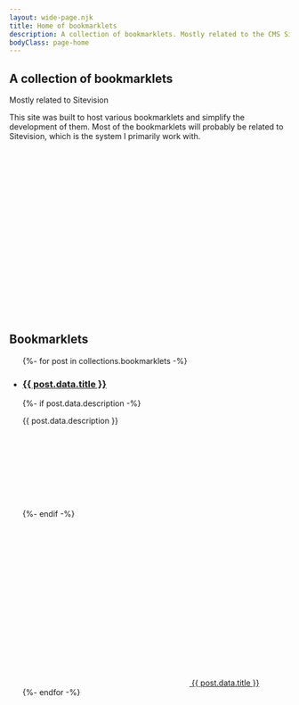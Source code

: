 ```yaml
---
layout: wide-page.njk
title: Home of bookmarklets
description: A collection of bookmarklets. Mostly related to the CMS Sitevision.
bodyClass: page-home
---
```


<section class="front-hero hero is-light is-halfheight">
  <div class="front-hero__body hero-body py-2">
    <hgroup class="front-hero__column front-hero__column--text is-flex-grow-1 mr-6">
      <h1 class="title is-family-secondary has-text-centered-mobile">A collection of bookmarklets</h1>
      <p class="subtitle mb-3 has-text-centered-mobile">Mostly related to Sitevision</p>
      <p>This site was built to host various bookmarklets and simplify the development of them. Most of the bookmarklets will probably be related to Sitevision, which is the system I primarily work with.</p>
    </hgroup>
    <div class="front-hero__column front-hero__column--graphic is-flex-grow-1">
      <div class="front-hero__graphic">
        <svg class="front-hero__graphic__bookmark icon" aria-hidden="true"><use href="{{ '/assets/img/icons.svg#mdi-bookmark-outline' | url }}"></use></svg>
        <svg class="front-hero__graphic__cog icon" aria-hidden="true"><use href="{{ '/assets/img/icons.svg#mdi-cog' | url }}"></use></svg>
      </div>
    </div>
  </div>
</section>

<section class="section">
  <h2 class="is-size-2 is-family-secondary has-text-white">Bookmarklets</h2>

  <ul class="front-bookmarklets columns is-multiline my-4">
    {%- for post in collections.bookmarklets -%}
    <li class="column is-flex is-one-third-widescreen is-half-tablet">
      <div class="box is-flex is-flex-direction-column">
        <h3 class="is-size-4 mb-2"><a href="{{ post.url | url }}">{{ post.data.title }}</a></h3>
        {%- if post.data.description -%}
          <p class="mb-4">{{ post.data.description }}</p>
        {%- endif -%}
        <a class="bookmarklet-button button is-link is-medium is-fullwidth" href="{{ post.data.bookmarkUrl | url }}" aria-label="Bookmark for {{ post.data.title }}">
          <svg class="bookmarklet__icon bookmarklet__icon icon" aria-hidden="true"><use href="{{ '/assets/img/icons.svg#mdi-bookmark' | url }}"></use></svg>
          <svg class="bookmarklet__icon bookmarklet__icon--error icon" aria-hidden="true"><use href="{{ '/assets/img/icons.svg#mdi-block-helper' | url }}"></use></svg>
          <svg class="bookmarklet__icon bookmarklet__icon--success icon" aria-hidden="true"><use href="{{ '/assets/img/icons.svg#mdi-check-bold' | url }}"></use></svg>
          <span>{{ post.data.title }}</span>
        </a>
      </div>
    </li>
    {%- endfor -%}
  </ul>
</section>
